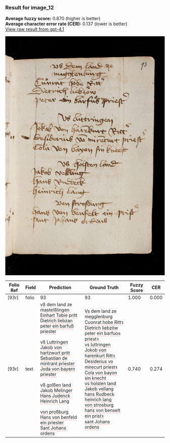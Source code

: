 ### Result for image_12
**Average fuzzy score:** 0.870 (higher is better)<br>**Average character error rate (CER):** 0.137 (lower is better)<br>[View raw result from gpt-4.1](https://github.com/RISE-UNIBAS/humanities_data_benchmark/blob/main/results/2025-10-24/T0273/request_T0273_image_12.json)

<img src="https://github.com/RISE-UNIBAS/humanities_data_benchmark/blob/main/benchmarks/medieval_manuscripts/images/image_12.jpg?raw=true" alt="image_12" width="800px">

<style>
.diff { text-decoration: underline; text-decoration-color: #ffcccc; text-decoration-style: wavy; }
</style>

| Folio Ref | Field | Prediction | Ground Truth | Fuzzy Score | CER |
|-----------|-------|------------|--------------|-------------|-----|
| [93r] | folio | 93 | 93 | 1.000 | 0.000 |
| [93r] | text | <span class="diff">vß</span> dem land ze<br>m<span class="diff">astelßlingen<br>Einhart Tobie</span> p<span class="diff">ritt<br></span>D<span class="diff">ietrich liebzan<br></span>p<span class="diff">eter ein barfuß</span> pri<span class="diff">ester<br><br>vß Luttringen<br></span>J<span class="diff">akob von hartzwurt pritt<br>Sebastian de mintrant priester<br>Joda von bayern priester<br><br>vß golßen land<br>Jakob Melinger<br>Hans Judenck<br>Heinrich Lang<br><br>von proßburg<br>Hans von benfeld ein priester<br>Sant Johans ordens</span> | <span class="diff">Vs</span> dem land ze<br><span class="diff"> </span>m<span class="diff">egglenburg<br> Cuonrat hobe Rittꝛ<br> Dietrich liebzöw<br></span> p<span class="diff">eter ein barfuos priestꝛ<br> vs luttringen<br> Jokob von harenkurt Rittꝛ<br> </span>D<span class="diff">esiderius vo mirecurt </span>p<span class="diff">riestꝛ<br> Cola von bayon sin knecht<br> vs holsten land<br> Jakob vellang<br> hans Rudbeck<br> heinrich lang<br> von strosburg<br> hans von benselt ein</span> pri<span class="diff">stꝛ<br> sant </span>J<span class="diff">ohans ordens</span> | 0.740 | 0.274 |

